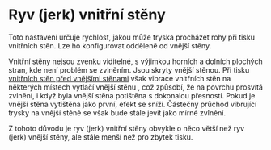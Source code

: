 Ryv (jerk) vnitřní stěny
====
Toto nastavení určuje rychlost, jakou může tryska procházet rohy při tisku vnitřních stěn. Lze ho konfigurovat odděleně od vnější stěny.

Vnitřní stěny nejsou zvenku viditelné, s výjimkou horních a dolních plochých stran, kde není problém se zvlněním. Jsou skryty vnější stěnou. Při tisku [vnitřních stěn před vnějšími stěnami](../shell/outer_inset_first.md) však vibrace vnitřních stěn na některých místech vytlačí vnější stěnu , což způsobí, že na povrchu prosvítá zvlnění, i když byla vnější stěna potištěna s dokonalou přesností. Pokud je vnější stěna vytištěna jako první, efekt se sníží. Částečný průchod vibrující trysky na vnější stěně se však bude stále jevit jako mírné zvlnění.

Z tohoto důvodu je ryv (jerk) vnitřní stěny obvykle o něco větší než ryv (jerk) vnější stěny, ale stále menší než pro zbytek tisku.